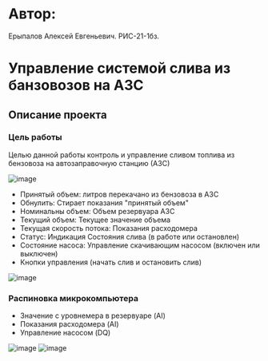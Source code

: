 # Автор:
Ерыпалов Алексей Евгеньевич. РИС-21-1бз.

# Управление системой слива из банзовозов на АЗС
## Описание проекта
### Цель работы
Целью данной работы контроль и управление сливом топлива из бензовоза на автозаправочную станцию (АЗС)

![image](https://github.com/user-attachments/assets/5d64e3cf-0ea2-475f-88e2-9f3cd60a2d07)

  - Принятый объем: литров перекачано из бензовоза в АЗС
  - Обнулить: Стирает показания "принятый объем"
  - Номинальны объем: Объем резервуара АЗС
  - Текущий объем: Текущее значение объема
  - Текущая скорость потока: Показания расходомера
  - Статус: Индикация Состояния слива (в работе или остановлен)
  - Состояние насоса: Управление скачивающим насосом (включен или выключен)
  - Кнопки управления (начать слив и остановить слив)

![image](https://github.com/user-attachments/assets/e4da9100-d427-443f-8d12-e59cdb9a7fe2)

### Распиновка микрокомпьютера
  - Значение с уровнемера в резервуаре (AI)
  - Показания расходомера (AI)
  - Управление насосом (DQ)

![image](https://github.com/user-attachments/assets/6939f0db-0fdd-420d-853a-bd536fb212ac)
![image](https://github.com/user-attachments/assets/f992e9a6-ea71-452c-88f6-84453e5f47f3)

